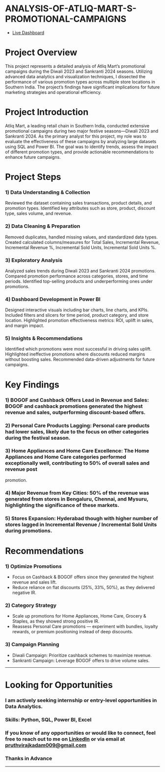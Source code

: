 # ANALYSIS-OF-ATLIQ-MART-S-PROMOTIONAL-CAMPAIGNS
- [Live Dashboard](https://app.powerbi.com/view?r=eyJrIjoiMDVkODVkNTAtNTIxMi00ZjcyLTg4NGEtYTQxYTY1M2E3NDk4IiwidCI6IjgzYTI2YTFiLTkzN2MtNDMyNy1iNzEzLWM5OWUzMjQ4MjU3NCJ9)

# Project Overview
This project represents a detailed analysis of Atliq Mart’s promotional campaigns during the Diwali 2023 and Sankranti 2024 seasons. Utilizing advanced data analytics and
visualization techniques, I dissected the performance of various promotion types across multiple store locations in Southern India. The project’s findings have significant
implications for future marketing strategies and operational efficiency.


# Project Introduction
Atliq Mart, a leading retail chain in Southern India, conducted extensive promotional campaigns during two major festive seasons—Diwali 2023 and Sankranti 2024. As the primary
analyst for this project, my role was to evaluate the effectiveness of these campaigns by analyzing large datasets using SQL and Power BI. The goal was to identify trends, assess
the impact of different promotion types, and provide actionable recommendations to enhance future campaigns.


# Project Steps

### 1) Data Understanding & Collection

Reviewed the dataset containing sales transactions, product details, and promotion types.
Identified key attributes such as store, product, discount type, sales volume, and revenue.

### 2) Data Cleaning & Preparation

Removed duplicates, handled missing values, and standardized data types.
Created calculated columns/measures for Total Sales, Incremental Revenue, Incremental Revenue %, Incremental Sold Units, Incremental Sold Units %.

### 3) Exploratory Analysis

Analyzed sales trends during Diwali 2023 and Sankranti 2024 promotions.
Compared promotion performance across categories, stores, and time periods.
Identified top-selling products and underperforming ones under promotions.

### 4) Dashboard Development in Power BI

Designed interactive visuals including bar charts, line charts, and KPIs.
Included filters and slicers for time period, product category, and store location.
Highlighted promotion effectiveness metrics: ROI, uplift in sales, and margin impact.

### 5) Insights & Recommendations

Identified which promotions were most successful in driving sales uplift.
Highlighted ineffective promotions where discounts reduced margins without boosting sales.
Recommended data-driven adjustments for future campaigns.


# Key Findings
### 1) BOGOF and Cashback Offers Lead in Revenue and Sales: BOGOF and cashback promotions generated the highest revenue and sales, outperforming discount-based offers.
### 2) Personal Care Products Lagging: Personal care products had lower sales, likely due to the focus on other categories during the festival season.
### 3) Home Appliances and Home Care Excellence: The Home Appliances and Home Care categories performed exceptionally well, contributing to 50% of overall sales and revenue post
promotion.
### 4) Major Revenue from Key Cities: 50% of the revenue was generated from stores in Bengaluru, Chennai, and Mysuru, highlighting the significance of these markets.
### 5) Stores Expansion: Hyderabad though with higher number of stores lagged in Incremental Revenue / Incremental Sold Units during promotions.


# Recommendations
### 1) Optimize Promotions
- Focus on Cashback & BOGOF offers since they generated the highest revenue and sales lift.
- Reduce reliance on flat discounts (25%, 33%, 50%), as they delivered negative IR.

### 2) Category Strategy
- Scale up promotions for Home Appliances, Home Care, Grocery & Staples, as they showed strong positive IR.
- Reassess Personal Care promotions — experiment with bundles, loyalty rewards, or premium positioning instead of deep discounts.

### 3) Campaign Planning
- Diwali Campaign: Prioritize cashback schemes to maximize revenue.
- Sankranti Campaign: Leverage BOGOF offers to drive volume sales.

--------------------------------------------------------------------------------------------------------------------------------------------------------------------------------

# Looking for Opportunities

### I am actively seeking internship or entry-level opportunities in Data Analytics.
### Skills: Python, SQL, Power BI, Excel
### If you know of any opportunities or would like to connect, feel free to reach out to me on [LinkedIn](https://www.linkedin.com/in/pruthviraj-kadam-patil/) or via email at pruthvirajkadam009@gmail.com

### Thanks in Advance
--------------------------------------------------------------------------------------------------------------------------------------------------------------------------------
